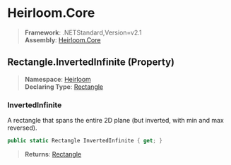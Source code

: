 # Heirloom.Core

> **Framework**: .NETStandard,Version=v2.1  
> **Assembly**: [Heirloom.Core][0]

## Rectangle.InvertedInfinite (Property)

> **Namespace**: [Heirloom][0]  
> **Declaring Type**: [Rectangle][1]

### InvertedInfinite

A rectangle that spans the entire 2D plane (but inverted, with min and max reversed).

```cs
public static Rectangle InvertedInfinite { get; }
```

> **Returns**: [Rectangle][1]

[0]: ../../../Heirloom.Core.md
[1]: ../Rectangle.md
